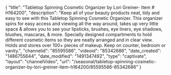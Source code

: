 {
    "title": "Tabletop Spinning Cosmetic Organizer by Lori Greiner- Item # H164200",
    "description": "Keep all of your beauty products neat, tidy and easy to see with this Tabletop Spinning Cosmetic Organizer. This organizer spins for easy access and viewing all the way around, takes up very little space & allows you to see your lipsticks, brushes, eye liners, eye shadows, blushes, mascaras, & more. Specially designed compartments to hold different cosmetic items so they are neatly arranged and in clear view. Holds and stores over 100+ pieces of makeup. Keep on counter, bedroom or vanity.",
    "channelid": "85595586",
    "videoid": "85342686",
    "date_created": "1486755644",
    "date_modified": "1491347492",
    "type": "captivate",
    "layout": "channelVideo",
    "url": "\/seasonal\/tabletop-spinning-cosmetic-organizer-by-lori-greiner-item-h164200\/85595586-85342686"
}